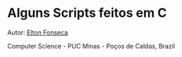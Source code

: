 # Alguns Scripts feitos em C

Autor: [Elton Fonseca](https://www.facebook.com/elton.junior6)

Computer Science - PUC Minas - Poços de Caldas, Brazil
